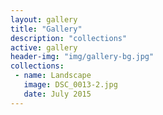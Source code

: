 ```yaml
---
layout: gallery
title: "Gallery"
description: "collections"
active: gallery
header-img: "img/gallery-bg.jpg"
collections:
 - name: Landscape
   image: DSC_0013-2.jpg
   date: July 2015
---
```

